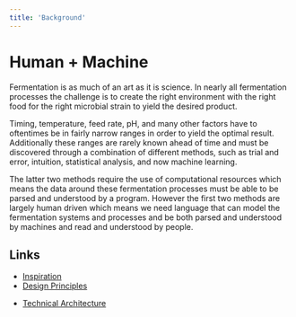```yaml
---
title: 'Background'
---
```


# Human + Machine

Fermentation is as much of an art as it is science. In nearly all fermentation processes the challenge is to create the right environment with the right food for the right microbial strain to yield the desired product.

Timing, temperature, feed rate, pH, and many other factors have to oftentimes be in fairly narrow ranges in order to yield the optimal result. Additionally these ranges are rarely known ahead of time and must be discovered through a combination of different methods, such as trial and error, intuition, statistical analysis, and now machine learning.

The latter two methods require the use of computational resources which means the data around these fermentation processes must be able to be parsed and understood by a program. However the first two methods are largely human driven which means we need language that can model the fermentation systems and processes and be both parsed and understood by machines and read and understood by people.

## Links

- [Inspiration](inspiration)
- [Design Principles](design-principles)
<!-- - [Utility Score](/model/manifest/core-sections) we need to get anchors working-->
- [Technical Architecture](technical-architecture)
